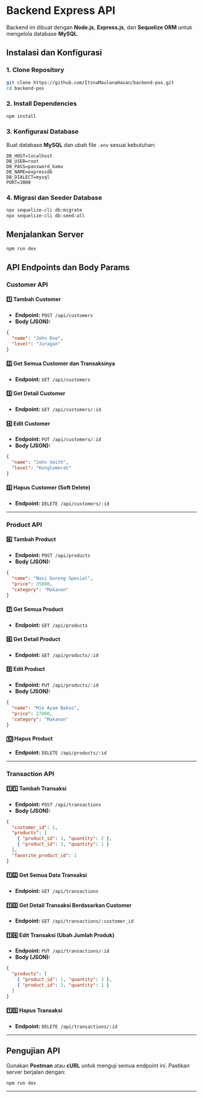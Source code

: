 # Backend Express API

Backend ini dibuat dengan **Node.js**, **Express.js**, dan **Sequelize ORM** untuk mengelola database **MySQL**.

## Instalasi dan Konfigurasi

### 1. Clone Repository

```sh
git clone https://github.com/ItsnaMaulanaHasan/backend-pos.git
cd backend-pos
```

### 2. Install Dependencies

```sh
npm install
```

### 3. Konfigurasi Database

Buat database **MySQL** dan ubah file `.env` sesuai kebutuhan:

```
DB_HOST=localhost
DB_USER=root
DB_PASS=password_kamu
DB_NAME=expressdb
DB_DIALECT=mysql
PORT=3000
```

### 4. Migrasi dan Seeder Database

```sh
npx sequelize-cli db:migrate
npx sequelize-cli db:seed:all
```

## Menjalankan Server

```sh
npm run dev
```

## API Endpoints dan Body Params

### **Customer API**

#### **1️⃣ Tambah Customer**

- **Endpoint:** `POST /api/customers`
- **Body (JSON):**

```json
{
  "name": "John Doe",
  "level": "Juragan"
}
```

#### **2️⃣ Get Semua Customer dan Transaksinya**

- **Endpoint:** `GET /api/customers`

#### **3️⃣ Get Detail Customer**

- **Endpoint:** `GET /api/customers/:id`

#### **4️⃣ Edit Customer**

- **Endpoint:** `PUT /api/customers/:id`
- **Body (JSON):**

```json
{
  "name": "John Smith",
  "level": "Konglomerat"
}
```

#### **5️⃣ Hapus Customer (Soft Delete)**

- **Endpoint:** `DELETE /api/customers/:id`

---

### **Product API**

#### **6️⃣ Tambah Product**

- **Endpoint:** `POST /api/products`
- **Body (JSON):**

```json
{
  "name": "Nasi Goreng Spesial",
  "price": 35000,
  "category": "Makanan"
}
```

#### **7️⃣ Get Semua Product**

- **Endpoint:** `GET /api/products`

#### **8️⃣ Get Detail Product**

- **Endpoint:** `GET /api/products/:id`

#### **9️⃣ Edit Product**

- **Endpoint:** `PUT /api/products/:id`
- **Body (JSON):**

```json
{
  "name": "Mie Ayam Bakso",
  "price": 27000,
  "category": "Makanan"
}
```

#### **🔟 Hapus Product**

- **Endpoint:** `DELETE /api/products/:id`

---

### **Transaction API**

#### **1️⃣1️⃣ Tambah Transaksi**

- **Endpoint:** `POST /api/transactions`
- **Body (JSON):**

```json
{
  "customer_id": 1,
  "products": [
    { "product_id": 1, "quantity": 2 },
    { "product_id": 3, "quantity": 1 }
  ],
  "favorite_product_id": 1
}
```

#### **1️⃣2️⃣ Get Semua Data Transaksi**

- **Endpoint:** `GET /api/transactions`

#### **1️⃣3️⃣ Get Detail Transaksi Berdasarkan Customer**

- **Endpoint:** `GET /api/transactions/:customer_id`

#### **1️⃣4️⃣ Edit Transaksi (Ubah Jumlah Produk)**

- **Endpoint:** `PUT /api/transactions/:id`
- **Body (JSON):**

```json
{
  "products": [
    { "product_id": 1, "quantity": 3 },
    { "product_id": 2, "quantity": 1 }
  ]
}
```

#### **1️⃣5️⃣ Hapus Transaksi**

- **Endpoint:** `DELETE /api/transactions/:id`

---

## Pengujian API

Gunakan **Postman** atau **cURL** untuk menguji semua endpoint ini.
Pastikan server berjalan dengan:

```sh
npm run dev
```

---
